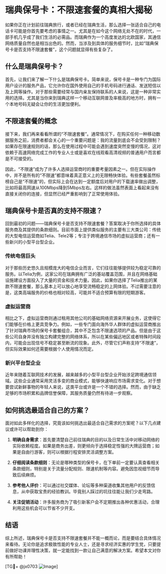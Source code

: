 # 瑞典保号卡：不限速套餐的真相大揭秘

如果你正在计划前往瑞典旅行，或者已经在瑞典生活，那么选择一张适合自己的电话卡可能是你首先要考虑的事情之一。尤其是在如今这个网络无处不在的时代，一部手机几乎成了我们生活的必需品。而瑞典作为一个高度发达的北欧国家，其通信网络质量自然也是相当出色的。然而，当涉及到具体的服务细节时，比如“瑞典保号卡是否支持不限速套餐”，这个问题就显得有些复杂了。

## 什么是瑞典保号卡？

首先，让我们来了解一下什么是瑞典保号卡。简单来说，保号卡是一种专门为国际用户设计的服务产品，它允许你在国外使用自己的手机号码进行通话、发送短信以及上网等操作。对于那些需要经常与国内亲友保持联系的人来说，这是一种非常实用的选择。尤其是当你来到瑞典这样一个移动互联网普及率极高的地方时，拥有一个本地号码无疑会让你的生活更加便利。

## 不限速套餐的概念

接下来，我们再来看看所谓的“不限速套餐”。通常情况下，在购买任何一种移动数据服务之前，消费者都会关心的一个重要问题是：我的流量到底会不会受到限制？如果存在限速规则的话，那么在使用过程中可能会遇到速度突然变慢的情况，这对依赖于高速网络完成工作的专业人士或是喜欢在线观看高清视频的普通用户而言都是不可接受的。

因此，“不限速”成为了许多人选择运营商时的重要考量因素之一。但在实际操作中，并不是所有的“不限速”都意味着真正意义上的无限畅快体验。有些套餐虽然标榜自己是“不限速”的，但实际上会在达到一定额度后对用户的下载速率做出调整，比如将最高网速从100Mbps降到5Mbps左右。这样的做法虽然表面上看起来没有直接关闭你的连接，但显然已经严重影响到了正常使用体验。

## 瑞典保号卡是否真的支持不限速？

回到最初的问题——瑞典保号卡是否支持不限速套餐？答案取决于你所选择的具体服务商及其提供的条款细则。目前市面上提供类似服务的主要有三大类公司：传统的大型电信运营商如Telia、Tele2等；专注于跨境通信市场的虚拟运营商；还有一些新兴的小型平台型企业。

### 传统电信巨头
对于那些历史悠久且规模庞大的电信企业而言，它们往往能够提供较为稳定可靠的服务。以Telia为例，这家公司在瑞典拥有广泛的基站覆盖范围，并且在网络基础设施建设方面投入了大量的资金和技术力量。因此，如果你选择了Telia推出的某款不限速套餐，那么基本上可以放心地享受流畅稳定的上网体验。不过需要注意的是，这类高端服务的价格也相对较高，可能并不适合预算有限的短期游客。

### 虚拟运营商
相比之下，虚拟运营商则通过租用其他公司的基础网络资源来开展业务，这使得它们能够在价格上更具竞争力。例如，一些专门面向海外华人群体的虚拟运营商推出了针对瑞典市场的保号卡套餐组合，其中不乏包含不限速选项的产品。但是由于这些公司自身并没有独立构建完整的网络体系，所以在某些偏远地区或者特殊时间段内，可能会出现信号不稳定甚至断流的现象。此外，尽管它们声称支持“不限速”，但实际效果如何还需要根据个人使用情况而定。

### 新兴平台型企业
近年来随着互联网技术的发展，越来越多的小型平台型企业开始涉足跨境通信领域。这些企业通常采用灵活多变的商业模式，能够快速响应市场需求变化。对于想要尝试新鲜事物的年轻人来说，这类平台或许是一个不错的选择。然而，由于缺乏足够的市场积累和品牌信誉保障，其服务质量仍然有待进一步观察。

## 如何挑选最适合自己的方案？

面对如此多样化的选择，究竟该如何挑选出最适合自己需求的方案呢？以下几点建议或许可以帮助到你：

1. **明确自身需求**：首先要清楚自己前往瑞典的目的以及日常生活中对移动网络的实际依赖程度。如果是商务出差，则更倾向于选择稳定性强的大牌运营商；如果是自由行游客，则可以根据行程安排灵活调整方案。
   
2. **仔细阅读条款细则**：无论是哪种类型的保号卡，在下单前一定要认真查看相关条款细则，特别是关于流量分配规则、限速机制等内容。避免因忽视细节而导致后续麻烦。
   
3. **参考他人评价**：可以通过社交媒体、论坛等多种渠道收集其他用户的反馈信息，从中获取宝贵的经验教训。毕竟别人踩过的坑往往能让我们少走弯路。
   
4. **关注促销活动**：许多服务商为了吸引新客户会不定期推出各种优惠活动，合理利用这些机会可以节省不少开支。

## 结语

综上所述，瑞典保号卡是否支持不限速套餐并不能一概而论，而是要结合具体情况来看待。无论你是追求极致性能的专业人士，还是寻求经济实惠的学生党，只要提前做好功课并理性决策，就一定能找到一款让自己满意的解决方案。希望本文对你有所帮助！

[TG💪+ @jx0703 ![Image](https://github.com/user-attachments/assets/dbca1d08-cadb-493c-b0ec-ad6f7a83f270)]